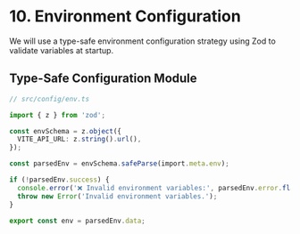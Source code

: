 # 10. Environment Configuration

We will use a type-safe environment configuration strategy using Zod to validate variables at startup.

## Type-Safe Configuration Module

```typescript
// src/config/env.ts

import { z } from 'zod';

const envSchema = z.object({
  VITE_API_URL: z.string().url(),
});

const parsedEnv = envSchema.safeParse(import.meta.env);

if (!parsedEnv.success) {
  console.error('❌ Invalid environment variables:', parsedEnv.error.flatten().fieldErrors);
  throw new Error('Invalid environment variables.');
}

export const env = parsedEnv.data;
```
